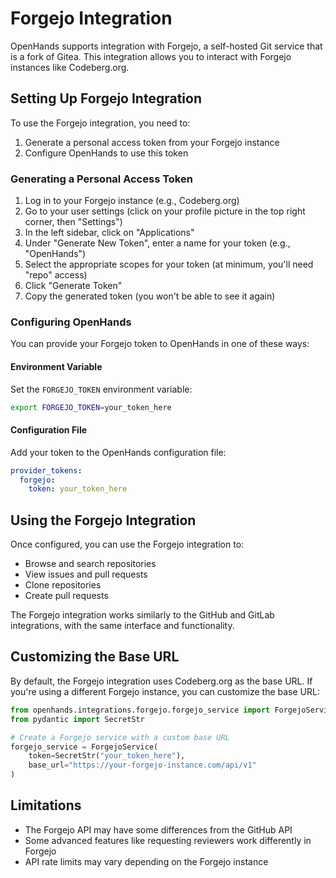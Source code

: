 # Forgejo Integration

OpenHands supports integration with Forgejo, a self-hosted Git service that is a fork of Gitea. This integration allows you to interact with Forgejo instances like Codeberg.org.

## Setting Up Forgejo Integration

To use the Forgejo integration, you need to:

1. Generate a personal access token from your Forgejo instance
2. Configure OpenHands to use this token

### Generating a Personal Access Token

1. Log in to your Forgejo instance (e.g., Codeberg.org)
2. Go to your user settings (click on your profile picture in the top right corner, then "Settings")
3. In the left sidebar, click on "Applications"
4. Under "Generate New Token", enter a name for your token (e.g., "OpenHands")
5. Select the appropriate scopes for your token (at minimum, you'll need "repo" access)
6. Click "Generate Token"
7. Copy the generated token (you won't be able to see it again)

### Configuring OpenHands

You can provide your Forgejo token to OpenHands in one of these ways:

#### Environment Variable

Set the `FORGEJO_TOKEN` environment variable:

```bash
export FORGEJO_TOKEN=your_token_here
```

#### Configuration File

Add your token to the OpenHands configuration file:

```yaml
provider_tokens:
  forgejo:
    token: your_token_here
```

## Using the Forgejo Integration

Once configured, you can use the Forgejo integration to:

- Browse and search repositories
- View issues and pull requests
- Clone repositories
- Create pull requests

The Forgejo integration works similarly to the GitHub and GitLab integrations, with the same interface and functionality.

## Customizing the Base URL

By default, the Forgejo integration uses Codeberg.org as the base URL. If you're using a different Forgejo instance, you can customize the base URL:

```python
from openhands.integrations.forgejo.forgejo_service import ForgejoService
from pydantic import SecretStr

# Create a Forgejo service with a custom base URL
forgejo_service = ForgejoService(
    token=SecretStr("your_token_here"),
    base_url="https://your-forgejo-instance.com/api/v1"
)
```

## Limitations

- The Forgejo API may have some differences from the GitHub API
- Some advanced features like requesting reviewers work differently in Forgejo
- API rate limits may vary depending on the Forgejo instance